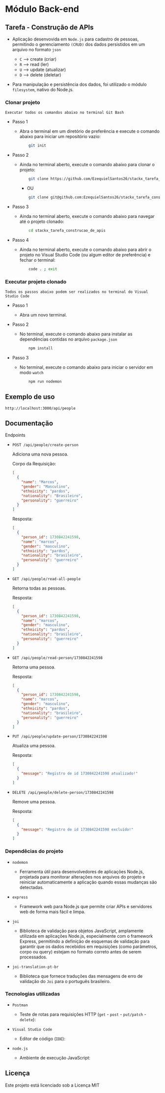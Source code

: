 # Módulo Back-end

## Tarefa - Construção de APIs

- Aplicação desenvovida em ```Node.js``` para cadastro de pessoas, permitindo o gerenciamento ```(CRUD)``` dos dados persistidos em um arquivo no formato ```json```

  - ```C```  --> create  (criar)
  - ```R```  --> read    (ler)
  - ```U```  --> update  (atualizar)
  - ```D```  --> delete  (deletar)

- Para manipulação e persistência dos dados, foi utilizado o módulo ```filesystem```, nativo do Node.js.

### Clonar projeto

```Executar todos os comandos abaixo no terminal Git Bash```

- Passo 1
  - Abra o terminal em um diretório de preferência e execute o comando abaixo para iniciar um repositório vazio:

    ```bash
        git init
    ```

- Passo 2
  - Ainda no terminal aberto, execute o comando abaixo para clonar o projeto:

    ```bash
        git clone https://github.com/EzequielSantos26/stackx_tarefa_construcao_de_apis.git
      ```

    - OU 

    ```bash
        git clone git@github.com:EzequielSantos26/stackx_tarefa_construcao_de_apis.git
    ```

- Passo 3
  - Ainda no terminal aberto, execute o comando abaixo para navegar até o projeto clonado:

    ```bash
        cd stackx_tarefa_construcao_de_apis
    ```

- Passo 4
  - Ainda no terminal aberto, execute o comando abaixo para abrir o projeto no Visual Studio Code (ou algum editor de preferência) e fechar o terminal:

    ```bash
        code . ; exit
    ```

### Executar projeto clonado

```Todos os passos abaixo podem ser realizados no terminal do Visual Studio Code```

- Passo 1
  - Abra um novo terminal.

- Passo 2
  - No terminal, execute o comando abaixo para instalar as dependências contidas no arquivo ```package.json```

    ```bash
        npm install
    ```

- Passo 3
  - No terminal, execute o comando abaixo para iniciar o servidor em modo ```watch```

    ```bash
        npm run nodemon 
    ```

## Exemplo de uso

```http://localhost:3000/api/people```

## Documentação

Endpoints

- ```POST /api/people/create-person```

    Adiciona uma nova pessoa.

    Corpo da Requisição:

    ```json
    [
      { 
        "name": "Marcos", 
        "gender": "Masculino",
        "ethnicity": "pardos",
        "nationality": "Brasileiro",
        "personality": "guerreiro"
      }
    ]
    ```

    Resposta:

    ```json
    [
      {
        "person_id": 1730842241598,
        "name": "marcos",
        "gender": "masculino",
        "ethnicity": "pardos",
        "nationality": "brasileiro",
        "personality": "guerreiro"
      }
    ]
    ```

- ```GET /api/people/read-all-people```

    Retorna todas as pessoas.

    Resposta:

    ```json
    [
      {
        "person_id": 1730842241598,
        "name": "marcos",
        "gender": "masculino",
        "ethnicity": "pardos",
        "nationality": "brasileiro",
        "personality": "guerreiro"
      }
    ]
    ```

- ```GET /api/people/read-person/1730842241598```

    Retorna uma pessoa.

    Resposta:

    ```json
    [
      {
        "person_id": 1730842241598,
        "name": "marcos",
        "gender": "masculino",
        "ethnicity": "pardos",
        "nationality": "brasileiro",
        "personality": "guerreiro"
      }
    ]
    ```

- ```PUT /api/people/update-person/1730842241598```

    Atualiza uma pessoa.

     Resposta:

    ```json
    [
      {
        "message": "Registro de id 1730842241598 atualizado!"
      }
    ]
    ```

- ```DELETE /api/people/delete-person/1730842241598```

    Remove uma pessoa.

    Resposta:

    ```json
    [
      {
        "message": "Registro de id 1730842241598 excluído!"
      }
    ]
    ```

### Dependêcias do projeto

- ``` nodemon ```
  - Ferramenta útil para desenvolvedores de aplicações Node.js, projetada para monitorar alterações nos arquivos do projeto e reiniciar automaticamente a aplicação quando essas mudanças são detectadas.

- ``` express ```
  - Framework web para Node.js que permite criar APIs e servidores web de forma mais fácil e limpa.

- ``` joi ```
  - Biblioteca de validação para objetos JavaScript, amplamente utilizada em aplicações Node.js, especialmente com o framework Express, permitindo a definição de esquemas de validação para garantir que os dados recebidos em requisições (como parâmetros, corpo ou query) estejam no formato correto antes de serem processados.

- ``` joi-translation-pt-br ```
  - Biblioteca que fornece traduções das mensagens de erro de validação do ```Joi``` para o português brasileiro.

### Tecnologias utilizadas

- ``` Postman ```
  - Teste de rotas para requisições HTTP (```get``` - ```post``` - ```put/patch``` - ```delete```):

- ``` Visual Studio Code ```
  - Editor de código (```IDE```):

- ``` node.js ```
  - Ambiente de execução JavaScript:

## Licença

Este projeto está licenciado sob a Licença MIT
